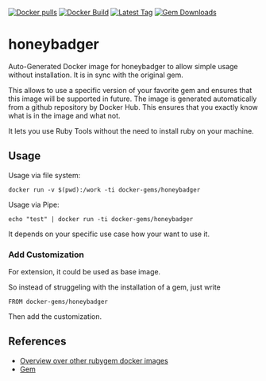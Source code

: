 [![Docker pulls](https://img.shields.io/docker/pulls/rubygem/honeybadger.svg)](https://hub.docker.com/r/rubygem/honeybadger/)
[![Docker Build](https://img.shields.io/docker/automated/rubygem/honeybadger.svg)](https://hub.docker.com/r/rubygem/honeybadger/)
[![Latest Tag](https://img.shields.io/github/tag/docker-rubygem/honeybadger.svg)](https://hub.docker.com/r/rubygem/honeybadger/)
[![Gem Downloads](https://img.shields.io/gem/dt/honeybadger.svg)](https://rubygems.org/gems/honeybadger/)
# honeybadger

Auto-Generated Docker image for honeybadger to allow simple usage without installation.
It is in sync with the original gem.

This allows to use a specific version of your favorite gem and ensures that this image will be supported in future.
The image is generated automatically from a github repository by Docker Hub.
This ensures that you exactly know what is in the image and what not.

It lets you use Ruby Tools without the need to install ruby on your machine.

## Usage

Usage via file system:

`docker run -v $(pwd):/work -ti docker-gems/honeybadger`

Usage via Pipe:

`echo "test" | docker run -ti docker-gems/honeybadger`

It depends on your specific use case how your want to use it.

### Add Customization

For extension, it could be used as base image.

So instead of struggeling with the installation of a gem, just write

`FROM docker-gems/honeybadger`

Then add the customization.

## References

 - [Overview over other rubygem docker images](https://github.com/thinkbot/docker-rubygem)
 - [Gem](https://rubygems.org/gems/honeybadger/)

